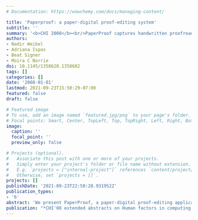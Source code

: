 ```yaml
---
# Documentation: https://wowchemy.com/docs/managing-content/

title: 'Paperproof: a paper-digital proof-editing system'
subtitle: ''
summary: '<b>CHI 2008</b><br/>PaperProof captures handwritten proofreading edits and merges them into digital documents.'
authors:
- Nadir Weibel
- Adriana Ispas
- Beat Signer
- Moira C Norrie
doi: 10.1145/1358628.1358682
tags: []
categories: []
date: '2008-01-01'
lastmod: 2021-09-23T15:50:29-07:00
featured: false
draft: false

# Featured image
# To use, add an image named `featured.jpg/png` to your page's folder.
# Focal points: Smart, Center, TopLeft, Top, TopRight, Left, Right, BottomLeft, Bottom, BottomRight.
image:
  caption: ''
  focal_point: ''
  preview_only: false

# Projects (optional).
#   Associate this post with one or more of your projects.
#   Simply enter your project's folder or file name without extension.
#   E.g. `projects = ["internal-project"]` references `content/project/deep-learning/index.md`.
#   Otherwise, set `projects = []`.
projects: []
publishDate: '2021-09-23T22:50:28.931952Z'
publication_types:
- '6'
abstract: 'We present PaperProof, a paper-digital proof-editing application that allows users to edit digital documents by means of gesture-based mark-up of their printed versions. This enables users to switch seamlessly back and forth between paper and digital instances of a document throughout the document lifecycle, working with whichever medium is preferred for a given task. Importantly, by maintaining a logical mapping between the printed and digital instances, editing operations on paper can later be integrated into the digital document even if other users have edited the digital version in parallel. The system is based on Anoto digital pen and paper technology and is implemented using the iPaper framework for interactive paper.'
publication: "*CHI'08 extended abstracts on Human factors in computing systems*"
---
```

